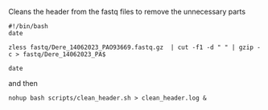 Cleans the header from the fastq files to remove the unnecessary parts

```
#!/bin/bash
date

zless fastq/Dere_14062023_PAO93669.fastq.gz  | cut -f1 -d " " | gzip -c > fastq/Dere_14062023_PA$

date
```

and then

```
nohup bash scripts/clean_header.sh > clean_header.log &
```
